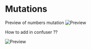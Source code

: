 # Mutations
Preview of numbers mutation
![Preview](https://i.imgur.com/KYxgJzY.png)

How to add in confuser ??

![Preview](https://i.imgur.com/Qoqvmd4.png)
